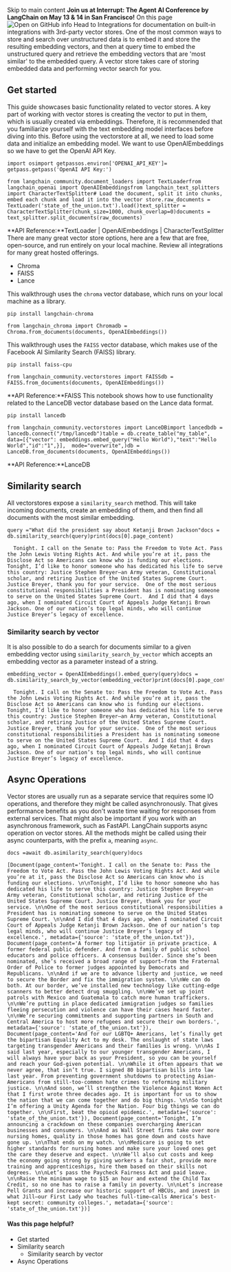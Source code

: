 Skip to main content
**Join us at Interrupt: The Agent AI Conference by LangChain on May 13 & 14 in San Francisco!**
On this page
![Open on GitHub](https://img.shields.io/badge/Open%20on%20GitHub-grey?logo=github&logoColor=white)
info
Head to Integrations for documentation on built-in integrations with 3rd-party vector stores.
One of the most common ways to store and search over unstructured data is to embed it and store the resulting embedding vectors, and then at query time to embed the unstructured query and retrieve the embedding vectors that are 'most similar' to the embedded query. A vector store takes care of storing embedded data and performing vector search for you.
## Get started​
This guide showcases basic functionality related to vector stores. A key part of working with vector stores is creating the vector to put in them, which is usually created via embeddings. Therefore, it is recommended that you familiarize yourself with the text embedding model interfaces before diving into this.
Before using the vectorstore at all, we need to load some data and initialize an embedding model.
We want to use OpenAIEmbeddings so we have to get the OpenAI API Key.
```
import osimport getpassos.environ['OPENAI_API_KEY']= getpass.getpass('OpenAI API Key:')
```

```
from langchain_community.document_loaders import TextLoaderfrom langchain_openai import OpenAIEmbeddingsfrom langchain_text_splitters import CharacterTextSplitter# Load the document, split it into chunks, embed each chunk and load it into the vector store.raw_documents = TextLoader('state_of_the_union.txt').load()text_splitter = CharacterTextSplitter(chunk_size=1000, chunk_overlap=0)documents = text_splitter.split_documents(raw_documents)
```

**API Reference:**TextLoader | OpenAIEmbeddings | CharacterTextSplitter
There are many great vector store options, here are a few that are free, open-source, and run entirely on your local machine. Review all integrations for many great hosted offerings.
  * Chroma
  * FAISS
  * Lance


This walkthrough uses the `chroma` vector database, which runs on your local machine as a library.
```
pip install langchain-chroma
```

```
from langchain_chroma import Chromadb = Chroma.from_documents(documents, OpenAIEmbeddings())
```

This walkthrough uses the `FAISS` vector database, which makes use of the Facebook AI Similarity Search (FAISS) library.
```
pip install faiss-cpu
```

```
from langchain_community.vectorstores import FAISSdb = FAISS.from_documents(documents, OpenAIEmbeddings())
```

**API Reference:**FAISS
This notebook shows how to use functionality related to the LanceDB vector database based on the Lance data format.
```
pip install lancedb
```

```
from langchain_community.vectorstores import LanceDBimport lancedbdb = lancedb.connect("/tmp/lancedb")table = db.create_table("my_table",  data=[{"vector": embeddings.embed_query("Hello World"),"text":"Hello World","id":"1",}],  mode="overwrite",)db = LanceDB.from_documents(documents, OpenAIEmbeddings())
```

**API Reference:**LanceDB
## Similarity search​
All vectorstores expose a `similarity_search` method. This will take incoming documents, create an embedding of them, and then find all documents with the most similar embedding.
```
query ="What did the president say about Ketanji Brown Jackson"docs = db.similarity_search(query)print(docs[0].page_content)
```

```
  Tonight. I call on the Senate to: Pass the Freedom to Vote Act. Pass the John Lewis Voting Rights Act. And while you’re at it, pass the Disclose Act so Americans can know who is funding our elections.  Tonight, I’d like to honor someone who has dedicated his life to serve this country: Justice Stephen Breyer—an Army veteran, Constitutional scholar, and retiring Justice of the United States Supreme Court. Justice Breyer, thank you for your service.  One of the most serious constitutional responsibilities a President has is nominating someone to serve on the United States Supreme Court.  And I did that 4 days ago, when I nominated Circuit Court of Appeals Judge Ketanji Brown Jackson. One of our nation’s top legal minds, who will continue Justice Breyer’s legacy of excellence.
```

### Similarity search by vector​
It is also possible to do a search for documents similar to a given embedding vector using `similarity_search_by_vector` which accepts an embedding vector as a parameter instead of a string.
```
embedding_vector = OpenAIEmbeddings().embed_query(query)docs = db.similarity_search_by_vector(embedding_vector)print(docs[0].page_content)
```

```
  Tonight. I call on the Senate to: Pass the Freedom to Vote Act. Pass the John Lewis Voting Rights Act. And while you’re at it, pass the Disclose Act so Americans can know who is funding our elections.  Tonight, I’d like to honor someone who has dedicated his life to serve this country: Justice Stephen Breyer—an Army veteran, Constitutional scholar, and retiring Justice of the United States Supreme Court. Justice Breyer, thank you for your service.  One of the most serious constitutional responsibilities a President has is nominating someone to serve on the United States Supreme Court.  And I did that 4 days ago, when I nominated Circuit Court of Appeals Judge Ketanji Brown Jackson. One of our nation’s top legal minds, who will continue Justice Breyer’s legacy of excellence.
```

## Async Operations​
Vector stores are usually run as a separate service that requires some IO operations, and therefore they might be called asynchronously. That gives performance benefits as you don't waste time waiting for responses from external services. That might also be important if you work with an asynchronous framework, such as FastAPI.
LangChain supports async operation on vector stores. All the methods might be called using their async counterparts, with the prefix `a`, meaning `async`.
```
docs =await db.asimilarity_search(query)docs
```

```
[Document(page_content='Tonight. I call on the Senate to: Pass the Freedom to Vote Act. Pass the John Lewis Voting Rights Act. And while you’re at it, pass the Disclose Act so Americans can know who is funding our elections. \n\nTonight, I’d like to honor someone who has dedicated his life to serve this country: Justice Stephen Breyer—an Army veteran, Constitutional scholar, and retiring Justice of the United States Supreme Court. Justice Breyer, thank you for your service. \n\nOne of the most serious constitutional responsibilities a President has is nominating someone to serve on the United States Supreme Court. \n\nAnd I did that 4 days ago, when I nominated Circuit Court of Appeals Judge Ketanji Brown Jackson. One of our nation’s top legal minds, who will continue Justice Breyer’s legacy of excellence.', metadata={'source': 'state_of_the_union.txt'}), Document(page_content='A former top litigator in private practice. A former federal public defender. And from a family of public school educators and police officers. A consensus builder. Since she’s been nominated, she’s received a broad range of support—from the Fraternal Order of Police to former judges appointed by Democrats and Republicans. \n\nAnd if we are to advance liberty and justice, we need to secure the Border and fix the immigration system. \n\nWe can do both. At our border, we’ve installed new technology like cutting-edge scanners to better detect drug smuggling. \n\nWe’ve set up joint patrols with Mexico and Guatemala to catch more human traffickers. \n\nWe’re putting in place dedicated immigration judges so families fleeing persecution and violence can have their cases heard faster. \n\nWe’re securing commitments and supporting partners in South and Central America to host more refugees and secure their own borders.', metadata={'source': 'state_of_the_union.txt'}), Document(page_content='And for our LGBTQ+ Americans, let’s finally get the bipartisan Equality Act to my desk. The onslaught of state laws targeting transgender Americans and their families is wrong. \n\nAs I said last year, especially to our younger transgender Americans, I will always have your back as your President, so you can be yourself and reach your God-given potential. \n\nWhile it often appears that we never agree, that isn’t true. I signed 80 bipartisan bills into law last year. From preventing government shutdowns to protecting Asian-Americans from still-too-common hate crimes to reforming military justice. \n\nAnd soon, we’ll strengthen the Violence Against Women Act that I first wrote three decades ago. It is important for us to show the nation that we can come together and do big things. \n\nSo tonight I’m offering a Unity Agenda for the Nation. Four big things we can do together. \n\nFirst, beat the opioid epidemic.', metadata={'source': 'state_of_the_union.txt'}), Document(page_content='Tonight, I’m announcing a crackdown on these companies overcharging American businesses and consumers. \n\nAnd as Wall Street firms take over more nursing homes, quality in those homes has gone down and costs have gone up. \n\nThat ends on my watch. \n\nMedicare is going to set higher standards for nursing homes and make sure your loved ones get the care they deserve and expect. \n\nWe’ll also cut costs and keep the economy going strong by giving workers a fair shot, provide more training and apprenticeships, hire them based on their skills not degrees. \n\nLet’s pass the Paycheck Fairness Act and paid leave. \n\nRaise the minimum wage to $15 an hour and extend the Child Tax Credit, so no one has to raise a family in poverty. \n\nLet’s increase Pell Grants and increase our historic support of HBCUs, and invest in what Jill—our First Lady who teaches full-time—calls America’s best-kept secret: community colleges.', metadata={'source': 'state_of_the_union.txt'})]
```

#### Was this page helpful?
  * Get started
  * Similarity search
    * Similarity search by vector
  * Async Operations


